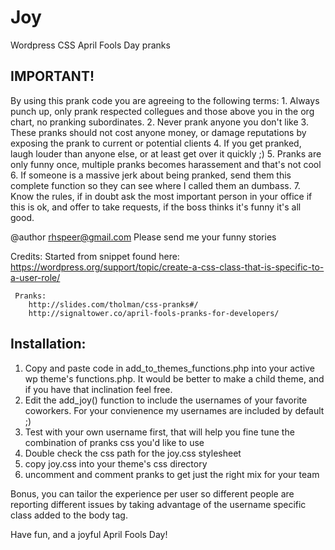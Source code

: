 # Joy
Wordpress CSS April Fools Day pranks

## IMPORTANT! 
  By using this prank code you are agreeing to the following terms:
    1. Always punch up, only prank respected collegues and those above you in the org chart, no pranking subordinates.
    2. Never prank anyone you don't like
    3. These pranks should not cost anyone money, or damage reputations by exposing the prank to current or potential clients
    4. If you get pranked, laugh louder than anyone else, or at least get over it quickly ;)
    5. Pranks are only funny once, multiple pranks becomes harassement and that's not cool
    6. If someone is a massive jerk about being pranked,
       send them this complete function so they can see where I called them an dumbass.
    7. Know the rules, if in doubt ask the most important person in your office if this is ok,
        and offer to take requests, if the boss thinks it's funny it's all good.
 
   @author rhspeer@gmail.com
     Please send me your funny stories
 
   Credits:
     Started from snippet found here:
        https://wordpress.org/support/topic/create-a-css-class-that-is-specific-to-a-user-role/
 
     Pranks:
        http://slides.com/tholman/css-pranks#/
        http://signaltower.co/april-fools-pranks-for-developers/
        
## Installation: 
  1. Copy and paste code in add_to_themes_functions.php into your active wp theme's functions.php.  It would be better to make a child theme, and if you have that inclination feel free.
  1. Edit the add_joy() function to include the usernames of your favorite coworkers.  For your convienence my usernames are included by default ;)
  1. Test with your own username first, that will help you fine tune the combination of pranks css you'd like to use 
  1. Double check the css path for the joy.css stylesheet
  1. copy joy.css into your theme's css directory
  1. uncomment and comment pranks to get just the right mix for your team
  
  Bonus, you can tailor the experience per user so different people are reporting different issues by taking advantage of the username specific class added to the body tag.
  
  Have fun, and a joyful April Fools Day!
  
